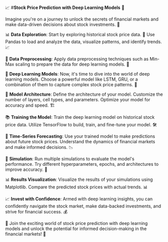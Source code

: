 📈 #**Stock Price Prediction with Deep Learning Models** 🤖

Imagine you're on a journey to unlock the secrets of financial markets and make data-driven decisions about stock investments. 🚀

📊 **Data Exploration**: Start by exploring historical stock price data. 📅 Use Pandas to load and analyze the data, visualize patterns, and identify trends. 📈

🧮 **Data Preprocessing**: Apply data preprocessing techniques such as Min-Max scaling to prepare the data for deep learning models. 🧹

🔬 **Deep Learning Models**: Now, it's time to dive into the world of deep learning models. Choose a powerful model like LSTM, GRU, or a combination of them to capture complex stock price patterns. 🤯

🧠 **Model Architecture**: Define the architecture of your model. Customize the number of layers, cell types, and parameters. Optimize your model for accuracy and speed. 🏗️

📚 **Training the Model**: Train the deep learning model on historical stock price data. Utilize TensorFlow to build, train, and fine-tune your model. 🛠️

📆 **Time-Series Forecasting**: Use your trained model to make predictions about future stock prices. Understand the dynamics of financial markets and make informed decisions. 📉

🔄 **Simulation**: Run multiple simulations to evaluate the model's performance. Try different hyperparameters, epochs, and architectures to improve accuracy. 🔄

📊 **Results Visualization**: Visualize the results of your simulations using Matplotlib. Compare the predicted stock prices with actual trends. 📊

📈 **Invest with Confidence**: Armed with deep learning insights, you can confidently navigate the stock market, make data-backed investments, and strive for financial success. 💰

🤝 Join the exciting world of stock price prediction with deep learning models and unlock the potential for informed decision-making in the financial markets! 🌟
